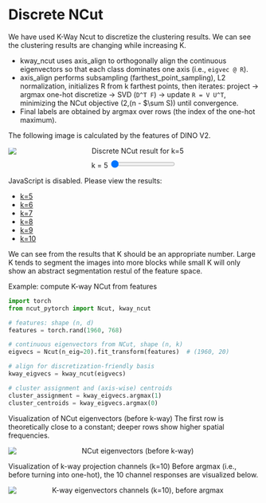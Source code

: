 # Discrete NCut

We have used K-Way Ncut to discretize the clustering results. We can see the clustering results are changing while increasing K.

- kway_ncut uses axis_align to orthogonally align the continuous eigenvectors so that each class dominates one axis (i.e., `eigvec @ R`).
- axis_align performs subsampling (farthest_point_sampling), L2 normalization, initializes R from k farthest points, then iterates: project → argmax one-hot discretize → SVD (`D^T F`) → update `R = V U^T`, minimizing the NCut objective \(2\,(n - $\sum S)\) until convergence.
- Final labels are obtained by argmax over rows (the index of the one-hot maximum).

The following image is calculated by the features of DINO V2.

<div id="discrete-ncut-slider" style="text-align:center;">
<div>
<img id="k-image" src="../images/k_5.png" alt="Discrete NCut result for k=5" style="max-width:100%; height:auto; display:block; margin:0 auto; clip-path: inset(15% 0 0 0); -webkit-clip-path: inset(15% 0 0 0);" />
</div>
<div style="margin-top:8px;">
<label for="k-slider">k = <span id="k-value">5</span></label>
<input type="range" id="k-slider" min="5" max="10" step="1" value="5" />
</div>
</div>
<script>
(function(){
var slider = document.getElementById('k-slider');
var valueEl = document.getElementById('k-value');
var imgEl = document.getElementById('k-image');
if (!slider || !valueEl || !imgEl) return;
function update(){
var k = parseInt(slider.value, 10);
valueEl.textContent = k;
imgEl.src = '../images/k_' + k + '.png';
imgEl.alt = 'Discrete NCut result for k=' + k;
}
slider.addEventListener('input', update);
slider.addEventListener('change', update);
update();
})();
</script>
<noscript>
<p>JavaScript is disabled. Please view the results:</p>
<ul>
<li><a href="../images/k_5.png">k=5</a></li>
<li><a href="../images/k_6.png">k=6</a></li>
<li><a href="../images/k_7.png">k=7</a></li>
<li><a href="../images/k_8.png">k=8</a></li>
<li><a href="../images/k_9.png">k=9</a></li>
<li><a href="../images/k_10.png">k=10</a></li>
</ul>
</noscript>

We can see from the results that K should be an appropriate number. Large K tends to segment the images into more blocks while small K will only show an abstract segmentation restul of the feature space.


Example: compute K-way NCut from features
```python
import torch
from ncut_pytorch import Ncut, kway_ncut

# features: shape (n, d)
features = torch.rand(1960, 768)

# continuous eigenvectors from NCut, shape (n, k)
eigvecs = Ncut(n_eig=20).fit_transform(features)  # (1960, 20)

# align for discretization-friendly basis
kway_eigvecs = kway_ncut(eigvecs)

# cluster assignment and (axis-wise) centroids
cluster_assignment = kway_eigvecs.argmax(1)
cluster_centroids = kway_eigvecs.argmax(0)
```


Visualization of NCut eigenvectors (before k-way)
The first row is theoretically close to a constant; deeper rows show higher spatial frequencies.

<div style="text-align:center;">
<img src="../images/ncut_batch_eigenvectors.png" alt="NCut eigenvectors (before k-way)" style="max-width:100%; height:auto; display:block; margin:0 auto; clip-path: inset(15% 0 0 0); -webkit-clip-path: inset(10% 0 0 0);" />
</div>

Visualization of k-way projection channels (k=10)
Before argmax (i.e., before turning into one-hot), the 10 channel responses are visualized below. 

<div style="text-align:center;">
<img src="../images/ncut_kway_all_dimensions.png" alt="K-way eigenvectors channels (k=10), before argmax" style="max-width:100%; height:auto; display:block; margin:0 auto; clip-path: inset(10% 0 0 0); -webkit-clip-path: inset(10% 0 0 0);" />
</div>
